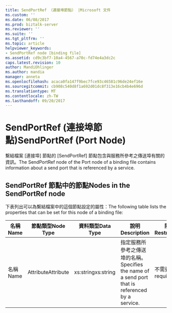 ```yaml
---
title: SendPortRef （連接埠節點） |Microsoft 文件
ms.custom: ''
ms.date: 06/08/2017
ms.prod: biztalk-server
ms.reviewer: ''
ms.suite: ''
ms.tgt_pltfrm: ''
ms.topic: article
helpviewer_keywords:
- SendPortRef node [binding file]
ms.assetid: cd9c3bf7-10a4-4567-a70c-fd74e4a3dc2c
caps.latest.revision: 10
author: MandiOhlinger
ms.author: mandia
manager: anneta
ms.openlocfilehash: acaca0fa147f9bec7fce93c46581c96de24ef16e
ms.sourcegitcommit: cb908c540d8f1a692d01dc8f313e16cb4b4e696d
ms.translationtype: MT
ms.contentlocale: zh-TW
ms.lasthandoff: 09/20/2017
---
```

# <a name="sendportref-port-node"></a><span data-ttu-id="5a23a-102">SendPortRef (連接埠節點)</span><span class="sxs-lookup"><span data-stu-id="5a23a-102">SendPortRef (Port Node)</span></span>
<span data-ttu-id="5a23a-103">繫結檔案 [連接埠] 節點的 [SendPortRef] 節點包含與服務所參考之傳送埠有關的資訊。</span><span class="sxs-lookup"><span data-stu-id="5a23a-103">The SendPortRef node of the Port node of a binding file contains information about a send port that is referenced by a service.</span></span>  
  
## <a name="nodes-in-the-sendportref-node"></a><span data-ttu-id="5a23a-104">SendPortRef 節點中的節點</span><span class="sxs-lookup"><span data-stu-id="5a23a-104">Nodes in the SendPortRef node</span></span>  
 <span data-ttu-id="5a23a-105">下表列出可以為繫結檔案中的這個節點設定的屬性：</span><span class="sxs-lookup"><span data-stu-id="5a23a-105">The following table lists the properties that can be set for this node of a binding file:</span></span>  
  
|<span data-ttu-id="5a23a-106">**名稱**</span><span class="sxs-lookup"><span data-stu-id="5a23a-106">**Name**</span></span>|<span data-ttu-id="5a23a-107">**節點類型**</span><span class="sxs-lookup"><span data-stu-id="5a23a-107">**Node Type**</span></span>|<span data-ttu-id="5a23a-108">**資料類型**</span><span class="sxs-lookup"><span data-stu-id="5a23a-108">**Data Type**</span></span>|<span data-ttu-id="5a23a-109">**說明**</span><span class="sxs-lookup"><span data-stu-id="5a23a-109">**Description**</span></span>|<span data-ttu-id="5a23a-110">**限制**</span><span class="sxs-lookup"><span data-stu-id="5a23a-110">**Restrictions**</span></span>|<span data-ttu-id="5a23a-111">**註解**</span><span class="sxs-lookup"><span data-stu-id="5a23a-111">**Comments**</span></span>|  
|--------------|-------------------|-------------------|---------------------|----------------------|------------------|  
|<span data-ttu-id="5a23a-112">名稱</span><span class="sxs-lookup"><span data-stu-id="5a23a-112">Name</span></span>|<span data-ttu-id="5a23a-113">Attribute</span><span class="sxs-lookup"><span data-stu-id="5a23a-113">Attribute</span></span>|<span data-ttu-id="5a23a-114">xs:string</span><span class="sxs-lookup"><span data-stu-id="5a23a-114">xs:string</span></span>|<span data-ttu-id="5a23a-115">指定服務所參考之傳送埠的名稱。</span><span class="sxs-lookup"><span data-stu-id="5a23a-115">Specifies the name of a send port that is referenced by a service.</span></span>|<span data-ttu-id="5a23a-116">不需要</span><span class="sxs-lookup"><span data-stu-id="5a23a-116">Not required</span></span>|<span data-ttu-id="5a23a-117">預設值：空白</span><span class="sxs-lookup"><span data-stu-id="5a23a-117">Default value: empty</span></span>|